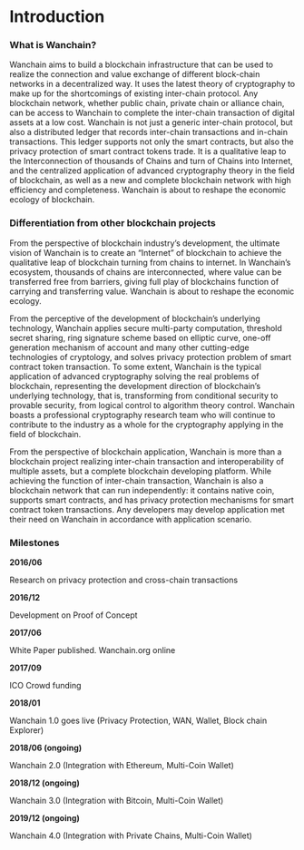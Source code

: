 # Introduction

### What is Wanchain?

Wanchain aims to build a blockchain infrastructure that can be used to realize the connection and value exchange of different block-chain networks in a decentralized way. It uses the latest theory of cryptography to make up for the shortcomings of existing inter-chain protocol. Any blockchain network, whether public chain, private chain or alliance chain, can be access to Wanchain to complete the inter-chain transaction of digital assets at a low cost. Wanchain is not just a generic inter-chain protocol, but also a distributed ledger that records inter-chain transactions and in-chain transactions. This ledger supports not only the smart contracts, but also the privacy protection of smart contract tokens trade. It is a qualitative leap to the Interconnection of thousands of Chains and turn of Chains into Internet, and the centralized application of advanced cryptography theory in the field of blockchain, as well as a new and complete blockchain network with high efficiency and completeness. Wanchain is about to reshape the economic ecology of blockchain.

### Differentiation from other blockchain projects

From the perspective of blockchain industry’s development, the ultimate vision of Wanchain is to create an “Internet” of blockchain to achieve the qualitative leap of blockchain turning from chains to internet. In Wanchain’s ecosystem, thousands of chains are interconnected, where value can be transferred free from barriers, giving full play of blockchains function of carrying and transferring value. Wanchain is about to reshape the economic ecology.

From the perceptive of the development of blockchain’s underlying technology, Wanchain applies secure multi-party computation, threshold secret sharing, ring signature scheme based on elliptic curve, one-off generation mechanism of account and many other cutting-edge technologies of cryptology, and solves privacy protection problem of smart contract token transaction. To some extent, Wanchain is the typical application of advanced cryptography solving the real problems of blockchain, representing the development direction of blockchain’s underlying technology, that is, transforming from conditional security to provable security, from logical control to algorithm theory control. Wanchain boasts a professional cryptography research team who will continue to contribute to the industry as a whole for the cryptography applying in the field of blockchain.

From the perspective of blockchain application, Wanchain is more than a blockchain project realizing inter-chain transaction and interoperability of multiple assets, but a complete blockchain developing platform. While achieving the function of inter-chain transaction, Wanchain is also a blockchain network that can run independently: it contains native coin, supports smart contracts, and has privacy protection mechanisms for smart contract token transactions. Any developers may develop application met their need on Wanchain in accordance with application scenario.

### Milestones

**2016/06**

Research on privacy protection and cross-chain transactions

**2016/12**

Development on Proof of Concept

**2017/06**

White Paper published. Wanchain.org online

**2017/09**

ICO Crowd funding

**2018/01**

Wanchain 1.0 goes live (Privacy Protection, WAN, Wallet, Block chain Explorer)

**2018/06 (ongoing)**

Wanchain 2.0 (Integration with Ethereum, Multi-Coin Wallet)

**2018/12 (ongoing)**

Wanchain 3.0 (Integration with Bitcoin, Multi-Coin Wallet)

**2019/12 (ongoing)**

Wanchain 4.0 (Integration with Private Chains, Multi-Coin Wallet)